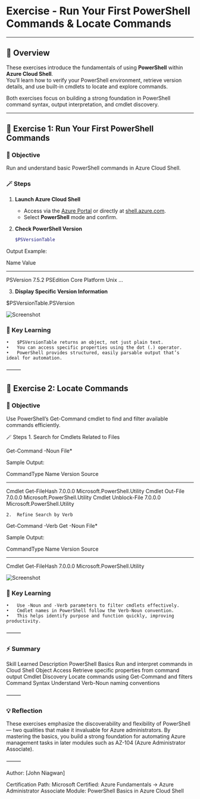 # Exercise - Run Your First PowerShell Commands & Locate Commands 

---

## 🧠 Overview

These exercises introduce the fundamentals of using **PowerShell** within **Azure Cloud Shell**.  
You’ll learn how to verify your PowerShell environment, retrieve version details, and use built-in cmdlets to locate and explore commands.

Both exercises focus on building a strong foundation in PowerShell command syntax, output interpretation, and cmdlet discovery.

---

## 🧩 Exercise 1: Run Your First PowerShell Commands

### 🎯 Objective
Run and understand basic PowerShell commands in Azure Cloud Shell.

### 🪄 Steps

1. **Launch Azure Cloud Shell**
   - Access via the [Azure Portal](https://portal.azure.com) or directly at [shell.azure.com](https://shell.azure.com).
   - Select **PowerShell** mode and confirm.

2. **Check PowerShell Version**
   ```powershell
   $PSVersionTable

Output Example:

Name                           Value
----                           -----
PSVersion                      7.5.2
PSEdition                      Core
Platform                       Unix
...

3.	**Display Specific Version Information**

$PSVersionTable.PSVersion

![Screenshot](./screenshots/screenshot1.png)

### 🧠 Key Learning
	•	$PSVersionTable returns an object, not just plain text.
	•	You can access specific properties using the dot (.) operator.
	•	PowerShell provides structured, easily parsable output that’s ideal for automation.

⸻

## 🧩 Exercise 2: Locate Commands

### 🎯 Objective

Use PowerShell’s Get-Command cmdlet to find and filter available commands efficiently.

🪄 Steps
	1.	Search for Cmdlets Related to Files

Get-Command -Noun File*

Sample Output:

CommandType     Name              Version    Source
-----------     ----              -------    ------
Cmdlet          Get-FileHash      7.0.0.0    Microsoft.PowerShell.Utility
Cmdlet          Out-File          7.0.0.0    Microsoft.PowerShell.Utility
Cmdlet          Unblock-File      7.0.0.0    Microsoft.PowerShell.Utility


	2.	Refine Search by Verb

Get-Command -Verb Get -Noun File*

Sample Output:

CommandType     Name              Version    Source
-----------     ----              -------    ------
Cmdlet          Get-FileHash      7.0.0.0    Microsoft.PowerShell.Utility

![Screenshot](./screenshots/screenshot2.png)

### 🧠 Key Learning
	•	Use -Noun and -Verb parameters to filter cmdlets effectively.
	•	Cmdlet names in PowerShell follow the Verb-Noun convention.
	•	This helps identify purpose and function quickly, improving productivity.

⸻

### ⚡ Summary

Skill Learned	Description
PowerShell Basics	Run and interpret commands in Cloud Shell
Object Access	Retrieve specific properties from command output
Cmdlet Discovery	Locate commands using Get-Command and filters
Command Syntax	Understand Verb-Noun naming conventions


⸻

### 💡 Reflection

These exercises emphasize the discoverability and flexibility of PowerShell — two qualities that make it invaluable for Azure administrators.
By mastering the basics, you build a strong foundation for automating Azure management tasks in later modules such as AZ-104 (Azure Administrator Associate).

⸻

Author: [John Niagwan]

Certification Path: Microsoft Certified: Azure Fundamentals → Azure Administrator Associate
Module: PowerShell Basics in Azure Cloud Shell